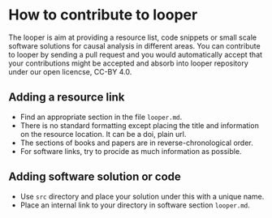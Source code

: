 # How to contribute to looper

The looper is aim at providing a resource list, code snippets or small scale software solutions 
for causal analysis in different areas. You can contribute to looper by sending a pull request
and you would automatically accept that your contributions might be accepted and absorb into
looper repository under our open licencse, CC-BY 4.0.

## Adding a resource link

* Find an appropriate section in the file `looper.md`. 
* There is no standard formatting except placing the title 
  and information on the resource location. It can be a doi, 
  plain url.
* The sections of books and papers are in reverse-chronological order.
* For software links, try to procide as much information as possible.

## Adding software solution or code

* Use `src` directory and place your solution under this with a unique name.
* Place an internal link to your directory in software section `looper.md`.

